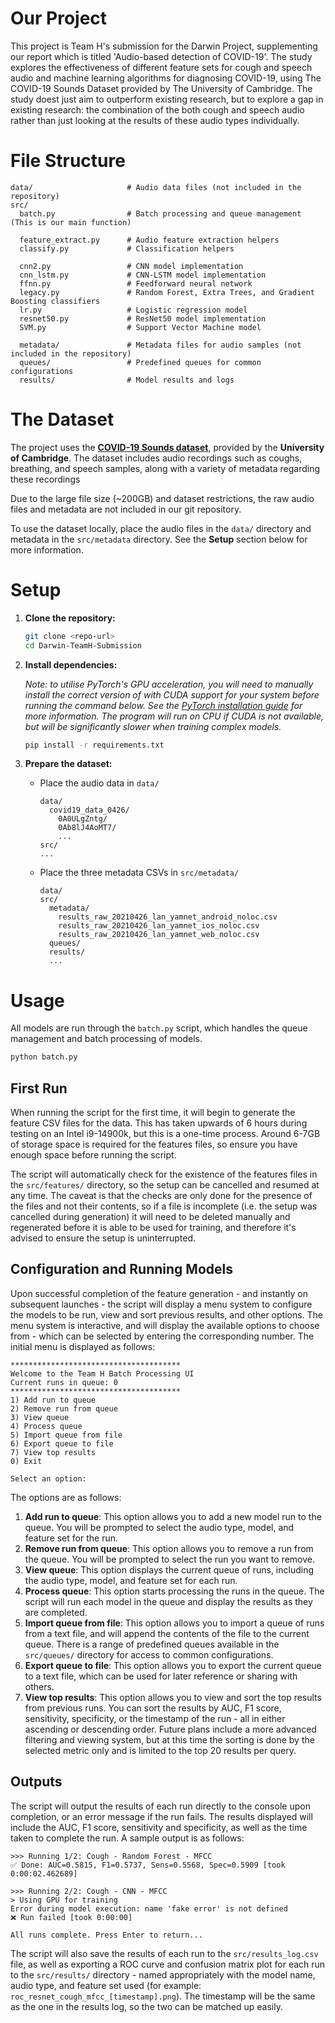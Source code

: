 # Our Project

This project is Team H's submission for the Darwin Project, supplementing our report which is titled 'Audio-based detection of COVID-19'. The study explores the effectiveness of different feature sets for cough and speech audio and machine learning algorithms for diagnosing COVID-19, using The COVID-19 Sounds Dataset provided by The University of Cambridge. The study doest just aim to outperform existing research, but to explore a gap in existing research: the combination of the both cough and speech audio rather than just looking at the results of these audio types individually.

# File Structure

```
data/                     # Audio data files (not included in the repository)
src/
  batch.py                # Batch processing and queue management (This is our main function)

  feature_extract.py      # Audio feature extraction helpers
  classify.py             # Classification helpers

  cnn2.py                 # CNN model implementation
  cnn_lstm.py             # CNN-LSTM model implementation
  ffnn.py                 # Feedforward neural network
  legacy.py               # Random Forest, Extra Trees, and Gradient Boosting classifiers
  lr.py                   # Logistic regression model
  resnet50.py             # ResNet50 model implementation
  SVM.py                  # Support Vector Machine model

  metadata/               # Metadata files for audio samples (not included in the repository)
  queues/                 # Predefined queues for common configurations
  results/                # Model results and logs
```

# The Dataset

The project uses the **[COVID-19 Sounds dataset](https://www.covid-19-sounds.org/en/)**, provided by the **University of Cambridge**. The dataset includes audio recordings such as coughs, breathing, and speech samples, along with a variety of metadata regarding these recordings

Due to the large file size (~200GB) and dataset restrictions, the raw audio files and metadata are not included in our git repository.

To use the dataset locally, place the audio files in the `data/` directory and metadata in the `src/metadata` directory. See the **Setup** section below for more information.

# Setup

1. **Clone the repository:**

   ```sh
   git clone <repo-url>
   cd Darwin-TeamH-Submission
   ```

2. **Install dependencies:**

   _Note: to utilise PyTorch's GPU acceleration, you will need to manually install the correct version of with CUDA support for your system before running the command below. See the [PyTorch installation guide](https://pytorch.org/get-started/locally/) for more information. The program will run on CPU if CUDA is not available, but will be significantly slower when training complex models._

   ```sh
   pip install -r requirements.txt
   ```

3. **Prepare the dataset:**

   - Place the audio data in `data/`

     ```
     data/
       covid19_data_0426/
         0A0ULgZntg/
         0Ab8lJ4AoMT7/
         ...
     src/
     ...
     ```

   - Place the three metadata CSVs in `src/metadata/`

     ```
     data/
     src/
       metadata/
         results_raw_20210426_lan_yamnet_android_noloc.csv
         results_raw_20210426_lan_yamnet_ios_noloc.csv
         results_raw_20210426_lan_yamnet_web_noloc.csv
       queues/
       results/
       ...
     ```

# Usage

All models are run through the `batch.py` script, which handles the queue management and batch processing of models.

```bash
python batch.py
```

## First Run

When running the script for the first time, it will begin to generate the feature CSV files for the data.
This has taken upwards of 6 hours during testing on an Intel i9-14900k, but this is a one-time process. Around 6-7GB of storage
space is required for the features files, so ensure you have enough space before running the script.

The script will automatically check for the existence of the features files in the `src/features/` directory,
so the setup can be cancelled and resumed at any time. The caveat is that the checks are only done for the
presence of the files and not their contents, so if a file is incomplete (i.e. the setup was cancelled during
generation) it will need to be deleted manually and regenerated before it is able to be used for training,
and therefore it's advised to ensure the setup is uninterrupted.

## Configuration and Running Models

Upon successful completion of the feature generation - and instantly on subsequent launches - the script will display a menu system to configure the models to be run, view and sort previous results, and other options. The menu system is
interactive, and will display the available options to choose from - which can be selected by entering the
corresponding number. The initial menu is displayed as follows:

```
**************************************
Welcome to the Team H Batch Processing UI
Current runs in queue: 0
**************************************
1) Add run to queue
2) Remove run from queue
3) View queue
4) Process queue
5) Import queue from file
6) Export queue to file
7) View top results
0) Exit

Select an option:
```

The options are as follows:

1. **Add run to queue**: This option allows you to add a new model run to the queue. You will be prompted to select the audio type, model, and feature set for the run.
2. **Remove run from queue**: This option allows you to remove a run from the queue. You will be prompted to select the run you want to remove.
3. **View queue**: This option displays the current queue of runs, including the audio type, model, and feature set for each run.
4. **Process queue**: This option starts processing the runs in the queue. The script will run each model in the queue and display the results as they are completed.
5. **Import queue from file**: This option allows you to import a queue of runs from a text file, and will append the contents of the file to the current queue. There is a range of predefined queues available in the `src/queues/` directory for access to common configurations.
6. **Export queue to file**: This option allows you to export the current queue to a text file, which can be used for later reference or sharing with others.
7. **View top results**: This option allows you to view and sort the top results from previous runs. You can sort the results by AUC, F1 score, sensitivity, specificity, or the timestamp of the run - all in either ascending or descending order. Future plans include a more advanced filtering and viewing system, but at this time the sorting is done by the selected metric only and is limited to the top 20 results per query.

## Outputs

The script will output the results of each run directly to the console upon completion, or an error message if the run fails. The results displayed will include the AUC, F1 score, sensitivity and specificity, as well as the time taken to complete the run. A sample output is as follows:

```
>>> Running 1/2: Cough - Random Forest - MFCC
✅ Done: AUC=0.5815, F1=0.5737, Sens=0.5568, Spec=0.5909 [took 0:00:02.462689]

>>> Running 2/2: Cough - CNN - MFCC
> Using GPU for training
Error during model execution: name 'fake error' is not defined
❌ Run failed [took 0:00:00]

All runs complete. Press Enter to return...
```

The script will also save the results of each run to the `src/results_log.csv` file, as well as exporting a ROC curve and confusion matrix plot for each run to the `src/results/` directory - named appropriately with the model name, audio type, and feature set used (for example: `roc_resnet_cough_mfcc_[timestamp].png`). The timestamp will be the same as the one in the results log, so the two can be matched up easily.

